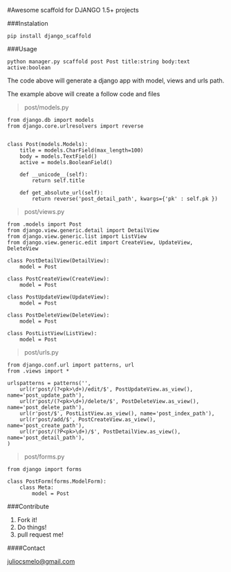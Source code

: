 #Awesome scaffold for DJANGO 1.5+ projects

###Instalation

    pip install django_scaffold

###Usage

    python manager.py scaffold post Post title:string body:text active:boolean

The code above will generate a django app with model, views and urls path.

The example above will create a follow code and files

>post/models.py

    from django.db import models
    from django.core.urlresolvers import reverse


    class Post(models.Models):
        title = models.CharField(max_length=100)
        body = models.TextField()
        active = models.BooleanField()

        def __unicode__(self):
            return self.title

        def get_absolute_url(self):
            return reverse('post_detail_path', kwargs={'pk' : self.pk })

>post/views.py

    from .models import Post
    from django.view.generic.detail import DetailView
    from django.view.generic.list import ListView
    from django.view.generic.edit import CreateView, UpdateView, DeleteView

    class PostDetailView(DetailView):
        model = Post

    class PostCreateView(CreateView):
        model = Post

    class PostUpdateView(UpdateView):
        model = Post

    class PostDeleteView(DeleteView):
        model = Post

    class PostListView(ListView):
        model = Post

>post/urls.py


    from django.conf.url import patterns, url
    from .views import *

    urlspatterns = patterns('',
        url(r'post/(?<pk>\d+)/edit/$', PostUpdateView.as_view(), name='post_update_path'),
        url(r'post/(?<pk>\d+)/delete/$', PostDeleteView.as_view(), name='post_delete_path'),
        url(r'post/$', PostListView.as_view(), name='post_index_path'),
        url(r'post/add/$', PostCreateView.as_view(), name='post_create_path'),
        url(r'post/(?P<pk>\d+)/$', PostDetailView.as_view(), name='post_detail_path'),
    )

>post/forms.py

    from django import forms

    class PostForm(forms.ModelForm):
        class Meta:
            model = Post



###Contribute
1. Fork it!
2. Do things!
3. pull request me!

####Contact

juliocsmelo@gmail.com
